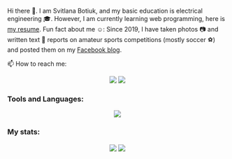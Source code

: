 Hi there 👋. I am Svitlana Botiuk, and my basic education is electrical engineering 🎓. However, I am currently learning web programming, here is [my resume](https://drive.google.com/file/d/1gQ8OtWv4xxDXovQXNrhSoY9mei710SH5/view?usp=sharing). Fun fact about me ☺️: Since 2019, I have taken photos 📷 and written text 📄 reports on amateur sports competitions (mostly soccer ⚽) and posted them on my [Facebook blog](https://facebook.com/fzvphoto).

📫 How to reach me:
<p align="center">
  <a href="mailto:svetabotiuk@gmail.com"><img src="https://img.shields.io/badge/-Svitlana_Botiuk-red?style=flat&labelColor=red&logo=gmail&logoColor=white" /></a>
  <a href="https://discordapp.com/users/1125302872515543141"><img src="https://img.shields.io/badge/-Svieta_Botiuk-5865f2?style=flat&labelColor=5865f2&logo=discord&logoColor=white" /></a>
</p>

### Tools and Languages:
<p align="center">
  <img src="https://skillicons.dev/icons?i=autocad,ps,pr,mint,vscode,discord,git,html,css,bootstrap,tailwind,mysql,postgres,ruby,rails" />
</p>

### My stats:
<p align="center">
  <img align="center" src="https://github-readme-stats.vercel.app/api/top-langs/?username=Botiuk&layout=donut&theme=solarized-dark" />
  <img align="center" src="https://github-readme-stats.vercel.app/api?username=Botiuk&show_icons=true&theme=solarized-dark" />
</p>

<!--
**Botiuk/Botiuk** is a ✨ _special_ ✨ repository because its `README.md` (this file) appears on your GitHub profile.

Here are some ideas to get you started:

- 🔭 I’m currently working on ...
- 🌱 I’m currently learning ...
- 👯 I’m looking to collaborate on ...
- 🤔 I’m looking for help with ...
- 💬 Ask me about ...
- 📫 How to reach me: ...
- 😄 Pronouns: ...
- ⚡ Fun fact: ...
-->
